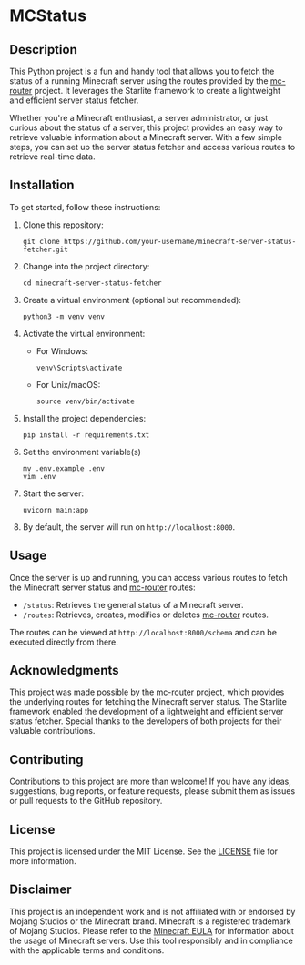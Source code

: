 # MCStatus

## Description

This Python project is a fun and handy tool that allows you to fetch the status of a running Minecraft server using the routes provided by the [mc-router](https://github.com/itzg/mc-router) project. It leverages the Starlite framework to create a lightweight and efficient server status fetcher.

Whether you're a Minecraft enthusiast, a server administrator, or just curious about the status of a server, this project provides an easy way to retrieve valuable information about a Minecraft server. With a few simple steps, you can set up the server status fetcher and access various routes to retrieve real-time data.

## Installation

To get started, follow these instructions:

1. Clone this repository:

   ```
   git clone https://github.com/your-username/minecraft-server-status-fetcher.git
   ```

2. Change into the project directory:

   ```
   cd minecraft-server-status-fetcher
   ```

3. Create a virtual environment (optional but recommended):

   ```
   python3 -m venv venv
   ```

4. Activate the virtual environment:

   - For Windows:
     ```
     venv\Scripts\activate
     ```
   - For Unix/macOS:
     ```
     source venv/bin/activate
     ```

5. Install the project dependencies:

   ```
   pip install -r requirements.txt
   ```

6. Set the environment variable(s)

    ```
    mv .env.example .env
    vim .env
    ```

6. Start the server:

   ```
   uvicorn main:app
   ```

7. By default, the server will run on `http://localhost:8000`.

## Usage

Once the server is up and running, you can access various routes to fetch the Minecraft server status and [mc-router](https://github.com/itzg/mc-router) routes:

- `/status`: Retrieves the general status of a Minecraft server.
- `/routes`: Retrieves, creates, modifies or deletes [mc-router](https://github.com/itzg/mc-router) routes.

The routes can be viewed at `http://localhost:8000/schema` and can be executed directly from there.

## Acknowledgments

This project was made possible by the [mc-router](https://github.com/itzg/mc-router) project, which provides the underlying routes for fetching the Minecraft server status. The Starlite framework enabled the development of a lightweight and efficient server status fetcher. Special thanks to the developers of both projects for their valuable contributions.

## Contributing

Contributions to this project are more than welcome! If you have any ideas, suggestions, bug reports, or feature requests, please submit them as issues or pull requests to the GitHub repository.

## License

This project is licensed under the MIT License. See the [LICENSE](LICENSE) file for more information.

## Disclaimer

This project is an independent work and is not affiliated with or endorsed by Mojang Studios or the Minecraft brand. Minecraft is a registered trademark of Mojang Studios. Please refer to the [Minecraft EULA](https://account.mojang.com/documents/minecraft_eula) for information about the usage of Minecraft servers. Use this tool responsibly and in compliance with the applicable terms and conditions.